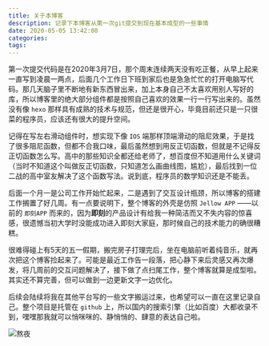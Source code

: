 ```yaml
---
title: 关于本博客
description: 记录下本博客从第一次git提交到现在基本成型的一些事情
date: 2020-05-05 13:42:08
categories: 
tags: 
---
```


第一次提交代码是在2020年3月7日，那个周末连续两天没有吃正餐，从早上起来一直写到凌晨一两点，后面几个工作日下班到家后也是急急忙忙的打开电脑写代码。那几天脑子里不断地有新东西冒出来，加上本身自己不太喜欢用别人写好的库，所以博客里的绝大部分组件都是按照自己喜欢的效果一行一行写出来的。虽然没有像 `hexo` 那样具有成熟的技术与规范，但还是很开心，毕竟目前还只是一只很菜的程序员，应该还有很大的提升空间。

<!-- more -->

记得在写左右滑动组件时，想实现下像 `IOS` 端那样顶端滑动的阻尼效果，于是找了很多阻尼函数，但都不合我口味，最后虽然想到用反正切函数，但就是不记得反正切函数怎么写。高中的那些知识全都还给老师了，想百度但不知道用什么关键词（当时不知道这个叫做反正切函数，只知道怎么画曲线图，尴尬），最后找到一位二战的高中室友解决了这个函数写法。说到底，程序员的数学知识还是不能丢。

后面一个月一是公司工作开始忙起来，二是遇到了交互设计瓶颈，所以博客的搭建工作搁置了好几周。有一点要说明下，整个博客的外壳是仿照 `Jellow APP` ——以前的 `即刻APP` 而来的，因为**即刻**的产品设计有给我一种简洁而又不失内容的惊喜感，很遗憾当初大学时没能成功进入即刻大家庭，那时候自己的技术能力的确很糟糕。

很难得碰上有5天的五一假期，搬完房子打理完后，坐在电脑前听着纯音乐，就再次把这个博客捡起来了。可能是最近工作告一段落，把心静下来后灵感又再次爆发，将几周前的交互问题解决了，接下做了点扫尾工作，整个博客就算是成型啦。其实还不算完善，但可以做到一边更新文字一边优化。

后续会陆续将我在其他平台写的一些文字搬运过来，也希望可以一直在这里记录自己。整个项目是托管在 `github` 上，所以国内的搜索引擎（比如百度）大都收录不到，嘿嘿那我就可以悄咪咪的、静悄悄的、肆意的表达自己啦。

![熬夜](articles\assets\emogi\1.jpg)